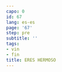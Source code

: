 ```yaml
---
capo: 0
id: 67
lang: es-es
page: '67'
step: pre
subtitle: ''
tags:
- vin
- fin
title: ERES HERMOSO
---
```

